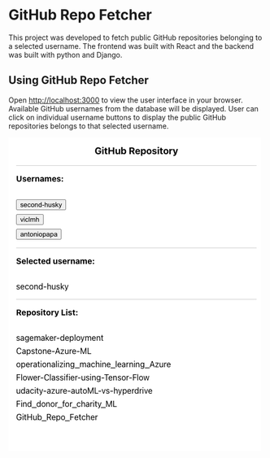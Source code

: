 # GitHub Repo Fetcher

This project was developed to fetch public GitHub repositories belonging to a selected username. The frontend was built with React and the backend was built with python and Django.

## Using GitHub Repo Fetcher

Open [http://localhost:3000](http://localhost:3000) to view the user interface in your browser.
Available GitHub usernames from the database will be displayed.
User can click on individual username buttons to display the public GitHub repositories belongs to that selected username.

![alt text](https://github.com/second-husky/GitHub_Repo_Fetcher/blob/main/image/GitHub_repo_user_interface.png)
